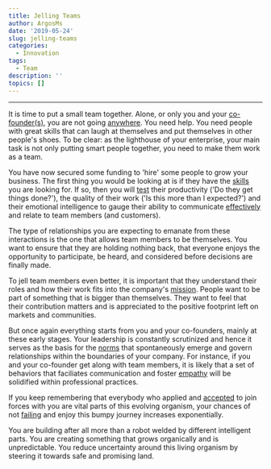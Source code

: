 ```yaml
---
title: Jelling Teams
author: ArgosMs
date: '2019-05-24'
slug: jelling-teams
categories:
  - Innovation
tags:
  - Team
description: ''
topics: []
---
```


***

It is time to put a small team together. Alone, or only you and your [co-founder(s)](https://www.tandfonline.com/doi/abs/10.1080/08985626.2014.999719), you are not going [anywhere](https://www.lifehack.org/508099/how-build-the-right-team-for-your-startup). You need help. You need people with great skills that can laugh at themselves and put themselves in other people's shoes. To be clear: as the lighthouse of your enterprise, your main task is not only putting smart people together, you need to make them work as a team.

You have now secured some funding to 'hire' some people to grow your business. The first thing you would be looking at is if they have the [skills](https://www.inc.com/john-rampton/5-steps-for-building-a-great-startup-team.html) you are looking for. If so, then you will [test](https://www.forbes.com/sites/joshsteimle/2014/01/14/how-to-build-your-startup-team-from-scratch/#17f0896f2630) their productivity ('Do they get things done?'), the quality of their work ('Is this more than I expected?') and their emotional intelligence to gauge their ability to communicate [effectively](https://fi.co/insight/how-to-build-an-all-star-startup-team) and relate to team members (and customers). 

The type of relationships you are expecting to emanate from these interactions is the one that allows team members to be themselves. You want to ensure that they are holding nothing back, that everyone enjoys the opportunity to participate, be heard, and considered before decisions are finally made. 

To jell team members even better, it is important that they understand their roles and how their work fits into the company's [mission](https://www.entrepreneur.com/article/290811). People want to be part of something that is bigger than themselves. They want to feel that their contribution matters and is appreciated to the positive footprint left on markets and communities. 

But once again everything starts from you and your co-founders, mainly at these early stages. Your leadership is constantly scrutinized and hence it serves as the basis for the [norms](https://theaxelagroup.com/wp-content/uploads/2019/01/What-Google-Learned-From-Its-Quest-to-Build-the-Perfect-Team.pdf) that spontaneously emerge and govern relationships within the boundaries of your company. For instance, if you and your co-founder get along with team members, it is likely that a set of behaviors that faciliates communication and foster [empathy](https://timreview.ca/article/567) will be solidified within professional practices.

If you keep remembering that everybody who applied and [accepted](https://www.gsb.stanford.edu/insights/how-build-better-startup-team) to join forces with you are vital parts of this evolving organism, your chances of not [failing](https://link.springer.com/chapter/10.1007/978-3-319-08738-2_3) and enjoy this bumpy journey increases exponentially. 

You are building after all more than a robot welded by different intelligent parts. You are creating something that grows organically and is unpredictable. You reduce uncertainty around this living organism by steering it towards safe and promising land. 



